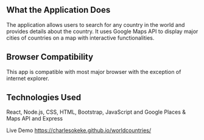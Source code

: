 ## What the Application Does

The application allows users to search for any  country in the world and provides details about the country.
It uses Google Maps API to display major cities of countries on a map with interactive functionalities. 

## Browser Compatibility

This app is compatible with most major browser with the exception of internet explorer.

## Technologies Used

React, Node.js, CSS, HTML, Bootstrap, JavaScript and Google Places & Maps API and Express

Live Demo  https://charlesokeke.github.io/worldcountries/
